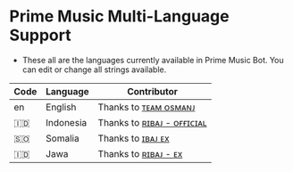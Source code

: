 # Prime Music Multi-Language Support

- These all are the languages currently available in Prime Music Bot. You can edit or change all strings available.

| Code | Language | Contributor |
|-|-------|-------|
| en | English | Thanks to [ᴛᴇᴀᴍ ᴏsᴍᴀɴᴊ](https://t.me/Teamosmani)
| 🇮🇩 | Indonesia  | Thanks to [ʀɪʙᴀᴊ - ᴏғғɪᴄɪᴀʟ](https://t.me/RibajAdvertising)
| 🇸🇴 | Somalia  | Thanks to [ɪʙᴀᴊ ᴇx](https://t.me/ribajosmani)
| 🇮🇩 | Jawa | Thanks to [ʀɪʙᴀᴊ - ᴇx](https://t.me/ribajosmani)
